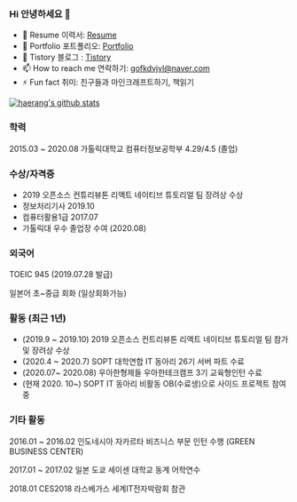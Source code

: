 ### Hi 안녕하세요 👋

- 🔭 Resume 이력서: [Resume](https://www.notion.so/RESUME-f7c2b9a8f9c84df9806cc62287f6547b) 
- 🌱 Portfolio 포트폴리오: [Portfolio](https://www.notion.so/501371aad0e6430dba4cbd38fd31a192)
- 👯 Tistory 블로그 : [Tistory](https://haerang94.tistory.com/)
- 📫 How to reach me 연락하기: gofkdvjvl@naver.com 
- ⚡ Fun fact 취미: 친구들과 마인크래프트하기, 책읽기

[![haerang's github stats](https://github-readme-stats.vercel.app/api?username=haerang94)](https://github.com/anuraghazra/github-readme-stats)

### 학력

2015.03 ~ 2020.08 가톨릭대학교 컴퓨터정보공학부 4.29/4.5 (졸업)

### 수상/자격증

- 2019 오픈소스 컨튜리뷰톤 리액트 네이티브 튜토리얼 팀 장려상 수상
- 정보처리기사 2019.10
- 컴퓨터활용1급 2017.07
- 가톨릭대 우수 졸업장 수여 (2020.08)

### 외국어

TOEIC 945 (2019.07.28 발급)

일본어 초~중급 회화 (일상회화가능)

### 활동 (최근 1년)

- (2019.9 ~ 2019.10) 2019 오픈소스 컨트리뷰톤 리액트 네이티브 튜토리얼 팀 참가 및 장려상 수상
- (2020.4 ~ 2020.7) SOPT 대학연합 IT 동아리 26기 서버 파트 수료
- (2020.07~ 2020.08) 우아한형제들 우아한테크캠프 3기 교육형인턴 수료
- (현재 2020. 10~) SOPT IT 동아리 비활동 OB(수료생)으로 사이드 프로젝트 참여중



### 기타 활동

2016.01 ~ 2016.02 인도네시아 자카르타 비즈니스 부문 인턴 수행 (GREEN BUSINESS CENTER)

2017.01 ~ 2017.02 일본 도쿄 세이센 대학교 동계 어학연수 

2018.01 CES2018 라스베가스 세계IT전자박람회 참관

